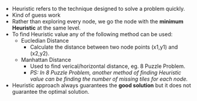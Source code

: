 - Heuristic refers to the technique designed to solve a problem quickly.
- Kind of guess work
- Rather than exploring every node, we go the node with the **minimum Heuristic** at the same level.
- To find Heuristic value any of the following method can be used:
  * Eucledian Distance
    * Calculate the distance between two node points (x1,y1) and (x2,y2).
  * Manhattan Distance
    * Used to find verical/horizontal distance, eg. 8 Puzzle Problem.
    * *PS: In 8 Puzzle Problem, another method of finding Heuristic value can be finding the number of missing tiles for each node.*
- Heuristic approach always guarantees the **good solution** but it does not guarantee the optimal solution.
